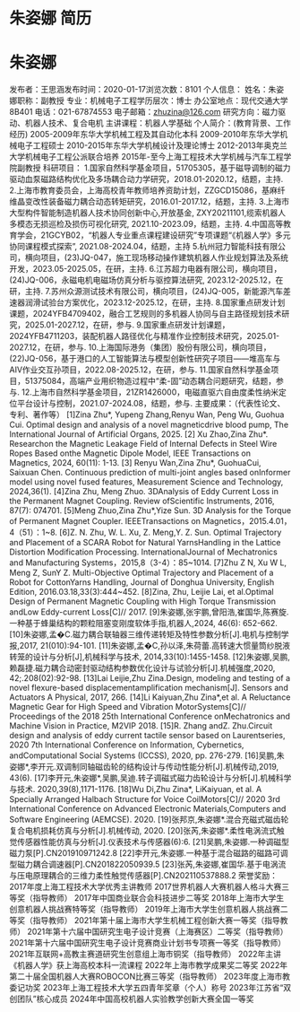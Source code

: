 # 朱姿娜 简历

# 朱姿娜
发布者：王思涵发布时间：2020-01-17浏览次数：8101
个人信息：
姓名：朱姿娜职称：副教授
专业：机械电子工程学历层次：博士
办公室地点：现代交通大学8B401
电话：021-67874553
电子邮箱：zhuzina@126.com
研究方向：磁力驱动、机器人技术、复合电机
主讲课程：机器人学基础
个人简介：(教育背景、工作经历)
2005-2009年东华大学机械工程及其自动化本科
2009-2010年东华大学机械电子工程硕士
2010-2015年东华大学机械设计及理论博士
2012-2013年奥克兰大学机械电子工程公派联合培养
2015年-至今上海工程技术大学机械与汽车工程学院副教授
科研项目：
1.国家自然科学基金项目，51705305，基于磁导调制的磁力驱动血泵磁路结构优化及多场耦合动力学研究，2018.01-2020.12，结题，主持.
2.上海市教育委员会，上海高校青年教师培养资助计划，ZZGCD15086，基麻纤维晶变改性装备磁力耦合动态转矩研究，2016.01-2017.12，结题，主持.
3.上海市大型构件智能制造机器人技术协同创新中心,开放基金, ZXY20211101,缆索机器人多模态无损巡检及损伤可视化研究, 2021.10-2023.09，结题，主持.
4.中国高等教育学会，21GCYB02，“机器人专业重点课程建设研究”专项课题“《机器人学》多元协同课程模式探索”, 2021.08-2024.04，结题，主持
5.杭州冠力智能科技有限公司，横向项目，(23)JQ-047，施工现场移动操作建筑机器人作业规划算法及系统开发，2023.05-2025.05，在研，主持.
6.江苏超力电器有限公司，横向项目，(24)JQ-006，永磁电机电磁场仿真分析与驱控算法研究, 2023.12-2025.12，在研，主持.
7.苏州众源测试技术有限公司，横向项目，(24)JQ-005，新能源汽车差速器润滑试验台方案优化，2023.12-2025.12，在研，主持.
8.国家重点研发计划课题，2024YFB4709402，融合工艺规则的多机器人协同与自主路径规划技术研究，2025.01-2027.12，在研，参与.
9.国家重点研发计划课题，2024YFB4711203，装配机器人路径优化与精准作业控制技术研究，2025.01-2027.12，在研，参与.
10.上海国际港务（集团）股份有限公司，横向项目，(22)JQ-056，基于港口的人工智能算法与模型创新性研究子项目――堆高车与AIV作业交互孙项目，2022.08-2025.12，在研，参与.
11.国家自然科学基金项目，51375084，高端产业用织物造过程中“柔-固”动态耦合问题研究，结题，参与.
12.上海市自然科学基金项目，21ZR1426000，电磁直驱六自由度柔性纳米定位平台设计与控制，2021.07-2024.08，结题，参与.
主要成果：（代表性论文、专利、著作等）
[1]Zina Zhu*, Yupeng Zhang,Renyu Wan, Peng Wu, Guohua Cui. Optimal design and analysis of a novel magneticdrive blood pump, The International Journal of Artificial Organs, 2025.
[2] Xu Zhao,Zina Zhu*. Researchon the Magnetic Leakage Field of Internal Defects in Steel Wire Ropes Based onthe Magnetic Dipole Model, IEEE Transactions on Magnetics, 2024, 60(11): 1-13.
[3] Renyu Wan,Zina Zhu*, GuohuaCui, Saixuan Chen. Continuous prediction of multi-joint angles based onInformer model using novel fused features, Measurement Science and Technology, 2024,36(1).
[4]Zina Zhu, Meng Zhuo. 3DAnalysis of Eddy Current Loss in the Permanent Magnet Coupling. Review ofScientific Instruments, 2016, 87(7): 074701.
[5]Meng Zhuo,Zina Zhu*,Yize Sun. 3D Analysis for the Torque of Permanent Magnet Coupler. IEEETransactions on Magnetics，2015.4.01，4（51）：1~8.
[6]Z. N. Zhu, W. L. Xu, Z. Meng,Y. Z. Sun. Optimal Trajectory and Placement of a SCARA Robot for Natural YarnsHandling in the Lattice Distortion Modification Processing. InternationalJournal of Mechatronics and Manufacturing Systems，2015,8（3-4）：85~1014.
[7]Zhu Z N, Xu W L, Meng Z, SunY Z. Multi-Objective Optimal Trajectory and Placement of a Robot for CottonYarns Handling, Journal of Donghua University, English Edition, 2016.03.18,33(3):444~452.
[8]Zina, Zhu, Leijie Lai, et al.Optimal Design of Permanent Magnetic Coupling with High Torque Transmission andLow Eddy-current Loss[C]// 2017.
[9]朱姿娜,张宇鹏,曾阳浩,崔国华,陈赛旋.一种基于蜂巢结构的颗粒阻塞变刚度软体手指,机器人,2024, 46(6): 652-662.
[10]朱姿娜,孟�C.磁力耦合联轴器三维传递转矩及特性参数分析[J].电机与控制学报,2017, 21(010):94-101.
[11]朱姿娜,孟�C,孙以泽,朱荷蕾.高转速大惯量筒纱脱液转笼的设计与分析[J],机械科学与技术, 2014,33(10):1455-1458.
[12]朱姿娜,吴鹏,赖磊捷.磁力耦合动密封驱动结构参数优化设计与试验分析[J].机械强度,2020, 42;.208(02):92-98.
[13]Lai Leijie,Zhu Zina.Design, modeling and testing of a novel flexure-based displacementamplification mechanism[J]. Sensors and Actuators A Physical, 2017, 266.
[14]Li Kaiyuan,Zhu Zina*,et al. A Reluctance Magnetic Gear for High Speed and Vibration MotorSystems[C]// Proceedings of the 2018 25th International Conference onMechatronics and Machine Vision in Practice, M2VIP 2018.
[15]R. Zhang andZ. Zhu.Circuit design and analysis of eddy current tactile sensor based on Laurentseries, 2020 7th International Conference on Information, Cybernetics, andComputational Social Systems (ICCSS), 2020, pp. 276-279.
[16]吴鹏,朱姿娜*,李开元.双调制同轴磁齿轮的结构设计与传动性能分析[J].机械传动,2019, 43(6).
[17]李开元,朱姿娜*,吴鹏,吴迪.转子调磁式磁力齿轮设计与分析[J].机械科学与技术. 2020,39(8),1171-1176.
[18]Wu Di,Zhu Zina*, LiKaiyuan, et al. A Specially Arranged Halbach Structure for Voice CoilMotors[C]// 2020 3rd International Conference on Advanced Electronic Materials,Computers and Software Engineering (AEMCSE). 2020.
[19]张邦京,朱姿娜*.混合充磁式磁齿轮复合电机损耗仿真与分析[J].机械传动, 2020.
[20]张芮,朱姿娜*.柔性电涡流式触觉传感器性能仿真与分析[J].仪表技术与传感器(6):6.
[21]吴鹏,朱姿娜.一种调磁型磁力泵[P].CN201910971242.8
[22]李开元,朱姿娜.一种基于混合磁路的磁路可调型磁力耦合调速器[P].CN201822050939.5
[23]张芮,朱姿娜,崔国华.基于电涡流与压电原理耦合的三维力柔性触觉传感器[P].CN202110537888.2
荣誉奖励：
2017年度上海工程技术大学优秀主讲教师
2017世界机器人大赛机器人格斗大赛三等奖（指导教师）
2017年中国商业联合会科技进步二等奖
2018年上海市大学生创意机器人挑战赛特等奖（指导教师）
2019年上海市大学生创意机器人挑战赛二等奖（指导教师）
2021年第十届上海市大学生机械工程创新大赛一等奖（指导教师）
2021年第十六届中国研究生电子设计竞赛（上海赛区）二等奖（指导教师）
2021年第十六届中国研究生电子设计竞赛商业计划书专项赛一等奖（指导教师）
2021年互联网+高教主赛道研究生创意组上海市铜奖（指导教师）
2022年主讲《机器人学》获上海高校本科一流课程
2022年上海市教学成果奖二等奖
2022年第二十届全国机器人大赛ROBOCON比赛三等奖（指导教师）
2023年度上海市教委记功奖
2023年上海工程技术大学五四青年奖章（个人）称号
2023年江苏省“双创团队”核心成员
2024年中国高校机器人实验教学创新大赛全国一等奖
